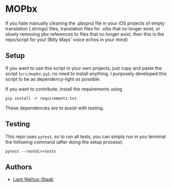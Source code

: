 # MOPbx

If you hate manually cleaning the .pbxproj file in your iOS projects of
empty translation (.strings) files, translation files for .xibs that no
longer exist, or slowly removing pbx references to files that no longer 
exist, then this is the repo/script for you! (Billy Mays' voice echos
in your mind)

## Setup

If you want to use this script in your own projects, just copy and paste
the script (`src/mopbx.py`); no need to install anything. I purposely 
developed this script to be as dependency-light as possible.

If you want to contribute, install the requirements using
```
pip install -r requirements.txt
```
These dependencies are to assist with testing.

## Testing

This repo uses `pytest`, so to run all tests, you can simply run in you
terminal the following command (after doing the setup process):
```
pytest --rootdir=tests
```

## Authors

* [Liam Niehus-Staab](https://github.com/niehusst)

